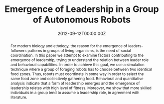 ---
abstract: For modern biology and ethology, the reason for the emergence of leaders-followers patterns in groups of living organisms, is the need of social coordination. In this paper we attempt to examine factors contributing to the emergence of leadership, trying to understand the relation between leader role and behavioral capabilities. In order to achieve this goal, we use a simulation technique where a group of foraging robots has to choose between two identical food zones. Thus, robots must coordinate in some way in order to select the same food zone and collectively gathering food. Behavioral and quantitative analysis indicate that a form of leadership emerges and the emergence of leadership relates with high level of fitness. Moreover, we show that more skilled individuals in a group tend to assume a leadership role, in agreement with literature.
authors:
- Francesco Pugliese
- admin
- Orazio Miglino
- Davide Marocco
date: "2012-09-12T00:00:00Z"
doi: ""
featured: false
image:
  caption: ""
  focal_point: ""
  preview_only: false
links:
#- name: Link to published version
#  url: http://ieeexplore.ieee.org/xpl/articleDetails.jsp?arnumber=6691663
# - name: OSF repository
#  url: http://osf.io/fjkze/


publication: Pugliese F., Acerbi A., Miglino O., Marocco D. (2012), Emergence of Leadership in a Group of Autonomous Robots, in *Proceedings of the Post-Graduate Conference on Robotics and Development of Cognition*, pp. 36 – 39
publication_short: In *Proceedings of the Post-Graduate Conference on Robotics and Development of Cognition*, pp. 36 – 39
publication_types: ['paper-conference']


publishDate: "2012-09-12T00:00:00Z"
slides: ""
summary: ""


title: "Emergence of Leadership in a Group of Autonomous Robots"
url_code: ""
url_dataset: ""
url_pdf: files/CP_2012_leadership.pdf
url_poster: ""
url_project: ""
url_slides: ""
url_source: ""
url_video: ""
---